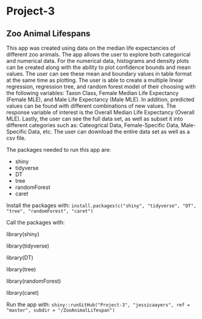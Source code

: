 # Project-3

## Zoo Animal Lifespans

This app was created using data on the median life expectancies of different zoo animals. The app allows the user to explore both categorical and numerical data. For the numerical data, histograms and density plots can be created along with the ability to plot confidence bounds and mean values. The user can see these mean and boundary values in table format at the same time as plotting. The user is able to create a multiple linear regression, regression tree, and random forest model of their choosing with the following variables: Taxon Class, Female Median Life Expectancy (Female MLE), and Male Life Expectancy (Male MLE). In addition, predicted values can be found with different combinations of new values. The response variable of interest is the Overall Median Life Expectancy (Overall MLE). Lastly, the user can see the full data set, as well as subset it into different categories such as: Cateogrical Data, Female-Specific Data, Male-Specific Data, etc. The user can download the entire data set as well as a csv file. 

The packages needed to run this app are:

  - shiny
  - tidyverse
  - DT
  - tree
  - randomForest
  - caret

Install the packages with: `install.packages(c("shiny", "tidyverse", "DT", "tree", "randomForest", "caret")`

Call the packages with:

library(shiny)

library(tidyverse)

library(DT)

library(tree)

library(randomForest)

library(caret)

Run the app with: `shiny::runGitHub("Project-3", "jessicaayers", ref = "master", subdir = "/ZooAnimalLifespan")`


